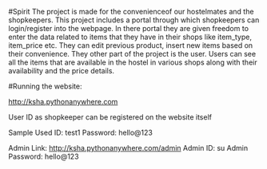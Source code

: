 #Spirit
The project is made for the convenienceof our hostelmates and the shopkeepers. This project includes a portal through which 
shopkeepers can login/register into the webpage. In there portal they are given freedom to enter the data related to items that
they have in their shops like item_type, item_price etc. They can edit previous product, insert new items based on their convenience.
They other part of the project is the user. Users can see all the items that are available in the hostel in various shops along
with their availability and the price details.

#Running the website:

http://ksha.pythonanywhere.com

User ID as shopkeeper can be registered on the website itself

Sample Used ID: test1
Password: hello@123

Admin Link: http://ksha.pythonanywhere.com/admin
Admin ID: su
Admin Password: hello@123
